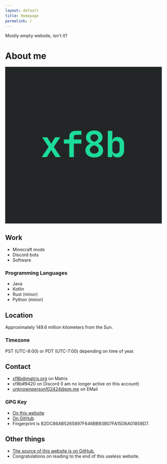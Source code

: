 ```yaml
---
layout: default
title: Homepage
permalink: /
---
```


Mostly empty website, isn't it?

# About me
![profile picture](img/xf8b-512px.png)

## Work
- Minecraft mods
- Discord bots
- Software

### Programming Languages
- Java
- Kotlin
- Rust (minor)
- Python (minor)

## Location
Approximately 149.6 million kilometers from the Sun.

### Timezone
PST (UTC-8:00) or PDT (UTC-7:00) depending on time of year.

## Contact
- xf8b@matrix.org on Matrix
- xf8b#9420 on Discord (I am no longer active on this account)
- unknownperson102424@pm.me on EMail

### GPG Key
- [On this website](.well-known/pubkey.gpg)
- [On GitHub](https://github.com/xf8b.gpg)
- Fingerprint is B2DC86AB5265897F646BB93B07FA15D6A01859D7.

## Other things
- [The source of this website is on GitHub.](https://github.com/xf8b/xf8b.github.io/)
- Congratulations on reading to the end of this useless website.
